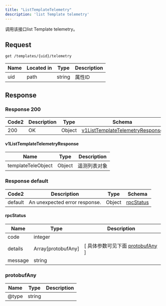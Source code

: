 ```yaml
---
title: "ListTemplateTelemetry"
description: 'list Template telemetry'
---
```



调用该接口list Template telemetry。



## Request


```
get /templates/{uid}/telemetry
```



| Name | Located in | Type | Description | 
| ---- | ---------- | ----------- | ----------- | 
| uid | path | string | 属性ID |  





## Response



### Response  200

 
| Code2 | Description | Type | Schema |
| ---- | ----------- | ------ | ------ |
| 200 | OK | Object | [v1ListTemplateTelemetryResponse](#v1ListTemplateTelemetryResponse) |

#### v1ListTemplateTelemetryResponse

| Name | Type | Description | 
| ---- | ---- | ----------- |    
| templateTeleObject | Object | 遥测列表对象   |   


  
    
          
     
 
 


 


### Response  default

 
| Code2 | Description | Type | Schema |
| ---- | ----------- | ------ | ------ |
| default | An unexpected error response. | Object | [rpcStatus](#rpcStatus) |

#### rpcStatus

| Name | Type | Description | 
| ---- | ---- | ----------- |     
| code | integer |  |          
| details | Array[protobufAny] |  [ 具体参数可见下面 [protobufAny](#protobufAny) ] |       
| message | string |  |   


  
     
   
       
         
### protobufAny
| Name | Type | Description | 
| ---- | ---- | ----------- |     
| @type | string |  |   


  
     
 
 


          
     
   
     
 
 


 


